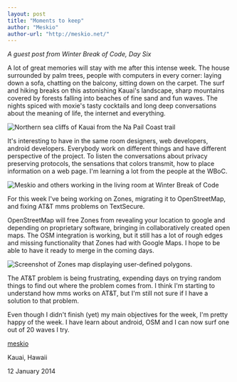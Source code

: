 ```yaml
---
layout: post
title: "Moments to keep"
author: "Meskio"
author-url: "http://meskio.net/"
---
```


*A guest post from Winter Break of Code, Day Six*

A lot of great memories will stay with me after this intense week. The house 
surrounded by palm trees, people with computers in every corner: laying down a 
sofa, chatting on the balcony, sitting down on the carpet. The surf and hiking 
breaks on this astonishing Kauai's landscape, sharp mountains covered by forests 
falling into beaches of fine sand and fun waves. The nights spiced with moxie's 
tasty cocktails and long deep conversations about the meaning of life, the 
internet and everything.

<img src="/blog/images/wboc-meskio-mountains.jpg" alt="Northern sea cliffs of Kauai from the Na Pail Coast trail" />

<!--more-->

It's interesting to have in the same room designers, web developers, android 
developers. Everybody work on different things and have different perspective of 
the project. To listen the conversations about privacy preserving protocols, the 
sensations that colors transmit, how to place information on a web page. I'm 
learning a lot from the people at the WBoC.

<img src="/blog/images/wboc-meskio-working.jpg" alt="Meskio and others working in the living room at Winter Break of Code" />

For this week I've being working on Zones, migrating it to OpenStreetMap, and 
fixing AT&T mms problems on TextSecure.

OpenStreetMap will free Zones from revealing your location to google and 
depending on proprietary software, bringing in collaboratively created open 
maps. The OSM integration is working, but it still has a lot of rough edges and 
missing functionality that Zones had with Google Maps. I hope to be able to have 
it ready to merge in the coming days.

<img src="/blog/images/wboc-meskio-screenshot.png" alt="Screenshot of Zones map displaying user-defined polygons." />

The AT&T problem is being frustrating, expending days on trying random things to 
find out where the problem comes from. I think I'm starting to understand how 
mms works on AT&T, but I'm still not sure if I have a solution to that problem.

Even though I didn't finish (yet) my main objectives for the week, I'm pretty 
happy of the week. I have learn about android, OSM and I can now surf one out of 
20 waves I try.

[meskio](http://meskio.net/)

Kauai, Hawaii

12 January 2014
